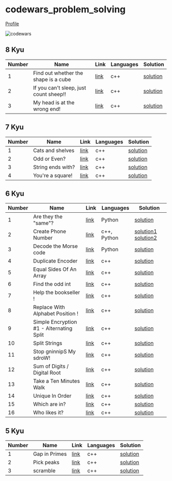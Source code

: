# codewars_problem_solving
[Profile](https://www.codewars.com/users/HazemMeqdad)

<img src="https://www.codewars.com/users/HazemMeqdad/badges/large" title="codewars" alt="codewars"/>

## 8 Kyu
Number | Name | Link | Languages | Solution
--- | --- | --- | --- | ---
1 | Find out whether the shape is a cube | [link](https://www.codewars.com/kata/58d248c7012397a81800005c) | c++ | [solution](./8%20kyu/Find_out_whether_the_shape_is_a_cube.cpp)
2 | If you can't sleep, just count sheep!! | [link](https://www.codewars.com/kata/5b077ebdaf15be5c7f000077) | c++ | [solution](./8%20kyu/If_you_can't_sleep%2C_just_count_sheep.cpp)
3 | My head is at the wrong end! | [link](https://www.codewars.com/kata/56f699cd9400f5b7d8000b55) | c++ | [solution](./8%20kyu/My_head_is_at_the_wrong_end!.cpp)

## 7 Kyu
Number | Name | Link | Languages | Solution
--- | --- | --- | --- | ---
1 | Cats and shelves | [link](https://www.codewars.com/kata/62c93765cef6f10030dfa92b) | c++ | [solution](./7%20kyu/Cats_and_shelves.cpp)
2 | Odd or Even? | [link](https://www.codewars.com/kata/5949481f86420f59480000e7) | c++ | [solution](./7%20Kyu/Odd_or_Even.cpp)
3 | String ends with? | [link](https://www.codewars.com/kata/51f2d1cafc9c0f745c00037d) | c++ | [solution](./7%20Kyu/String_ends_with.cpp)
4 | You're a square! | [link](https://www.codewars.com/kata/54c27a33fb7da0db0100040e) | c++ | [solution](./7%20Kyu/You're_a_square!.cpp)

## 6 Kyu
Number | Name | Link | Languages | Solution
--- | --- | --- | --- | ---
1 | Are they the "same"? | [link](https://www.codewars.com/kata/550498447451fbbd7600041c) | Python | [solution](./6%20Kyu/Are_they_the_same.py)
2 | Create Phone Number | [link](https://www.codewars.com/kata/525f50e3b73515a6db000b83) | c++, Python | [solution1](./6%20Kyu/Create_Phone_Number.cpp) [solution2](./6%20Kyu/Create_Phone_Number.py)
3 | Decode the Morse code | [link](https://www.codewars.com/kata/54b724efac3d5402db00065e) | Python | [solution](./6%20Kyu/Decode_the_Morse_code.py)
4 | Duplicate Encoder | [link](https://www.codewars.com/kata/54b42f9314d9229fd6000d9c) | c++ | [solution](./6%20Kyu/Duplicate_Encoder.cpp)
5 | Equal Sides Of An Array | [link](https://www.codewars.com/kata/5679aa472b8f57fb8c000047) | c++ | [solution](./6%20Kyu/Equal_Sides_Of_An_Array.cpp)
6 | Find the odd int | [link](https://www.codewars.com/kata/54da5a58ea159efa38000836) | c++ | [solution](./6%20Kyu/Find_the_odd_int.cpp)
7 | Help the bookseller ! | [link](https://www.codewars.com/kata/54dc6f5a224c26032800005c) | c++ | [solution](./6%20Kyu/Help_the_bookseller.cpp)
8 | Replace With Alphabet Position ! | [link](https://www.codewars.com/kata/546f922b54af40e1e90001da) | c++ | [solution](./6%20Kyu/Replace_With_Alphabet_Position.cpp)
9 | Simple Encryption #1 - Alternating Split | [link](https://www.codewars.com/kata/57814d79a56c88e3e0000786) | c++ | [solution](./6%20Kyu/Simple_Encryption_%231_-_Alternating_Split.cpp)
10 | Split Strings | [link](https://www.codewars.com/kata/515de9ae9dcfc28eb6000001) | c++ | [solution](./6%20Kyu/Split_Strings.cpp)
11 | Stop gninnipS My sdroW! | [link](https://www.codewars.com/kata/5264d2b162488dc400000001) | c++ | [solution](./6%20Kyu/Stop_gninnipS_My_sdroW!.cpp)
12 | Sum of Digits / Digital Root | [link](https://www.codewars.com/kata/541c8630095125aba6000c00) | c++ | [solution](./6%20Kyu/Sum_of_Digits_Digital_Root.cpp)
13 | Take a Ten Minutes Walk | [link](https://www.codewars.com/kata/54da539698b8a2ad76000228) | c++ | [solution](./6%20Kyu/Take%20a_Ten_Minutes_Walk.cpp)
14 | Unique In Order | [link](https://www.codewars.com/kata/54e6533c92449cc251001667) | c++ | [solution](./6%20Kyu/Unique_In_Order.cpp)
15 | Which are in? | [link](https://www.codewars.com/kata/550554fd08b86f84fe000a58) | c++ | [solution](./6%20Kyu/Which_are_in.cpp)
16 | Who likes it? | [link](https://www.codewars.com/kata/5266876b8f4bf2da9b000362) | c++ | [solution](./6%20Kyu/Who_likes_it.cpp)

## 5 Kyu
Number | Name | Link | Languages | Solution
--- | --- | --- | --- | ---
1 | Gap in Primes | [link](https://www.codewars.com/kata/561e9c843a2ef5a40c0000a4) | c++ | [solution](./5%20Kyu/Gap_in_Primes.cpp)
2 | Pick peaks | [link](https://www.codewars.com/kata/5279f6fe5ab7f447890006a7) | c++ | [solution](./5%20Kyu/Pick_peaks.cpp)
3 | scramble | [link](https://www.codewars.com/kata/55c04b4cc56a697bb0000048) | c++ | [solution](./5%20Kyu/scramble.cpp)




